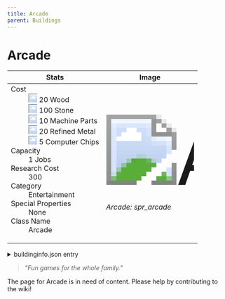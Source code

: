 ```yaml
---
title: Arcade
parent: Buildings
---
```

# Arcade

[//]: # (Pre-generated content)
<table><thead><tr><th>Stats</th><th>Image</th></tr></thead><tbody><tr><td><dl><dt>Cost</dt><dd><div class="resource-icon"><img style="object-position: -637px -751px;" src="https://tfe2-wiki.github.io/assets/sprites.png"></div> 20 Wood<br><div class="resource-icon"><img style="object-position: -637px -737px;" src="https://tfe2-wiki.github.io/assets/sprites.png"></div> 100 Stone<br><div class="resource-icon"><img style="object-position: -795px -761px;" src="https://tfe2-wiki.github.io/assets/sprites.png"></div> 10 Machine Parts<br><div class="resource-icon"><img style="object-position: -795px -775px;" src="https://tfe2-wiki.github.io/assets/sprites.png"></div> 20 Refined Metal<br><div class="resource-icon"><img style="object-position: -526px -523px;" src="https://tfe2-wiki.github.io/assets/sprites.png"></div> 5 Computer Chips</dd><dt>Capacity</dt><dd>1 Jobs</dd><dt>Research Cost</dt><dd>300</dd><dt>Category</dt><dd>Entertainment</dd><dt>Special Properties</dt><dd>None</dd><dt>Class Name</dt><dd>Arcade</dd></dl></td><td><style>.building-image {width: 200px;height: 200px;overflow: hidden;position: relative;}.building-image img {image-rendering: pixelated;object-fit: none;transform: scale(10);transform-origin: left top;position: absolute;left: 0;top: 0;}.resource-image {width: 200px;height: 200px;overflow: hidden;position: relative;}.resource-image img {image-rendering: pixelated;object-fit: none;transform: scale(20);transform-origin: left top;position: absolute;left: 0;top: 0;}.building-icon {width: 20px;height: 20px;overflow: hidden;position: relative;display: inline-block;}.building-icon img {image-rendering: pixelated;object-fit: none;transform: scale(1);transform-origin: left top;position: absolute;left: 0;top: 0;}.resource-icon {width: 20px;height: 20px;overflow: hidden;position: relative;display: inline-block;}.resource-icon img {image-rendering: pixelated;object-fit: none;transform: scale(2);transform-origin: left top;position: absolute;left: 0;top: 0;}</style><div class="building-image"><img style="object-position: -658px -807px;" src="https://tfe2-wiki.github.io/assets/sprites.png" alt="Arcade Back"><img style="object-position: -636px -807px;" src="https://tfe2-wiki.github.io/assets/sprites.png" alt="Arcade"></div><i>Arcade: spr_arcade</i></td></tr></tbody></table><details><summary>buildinginfo.json entry</summary>```json{  "className": "Arcade",  "food": 0,  "wood": 20,  "stone": 100,  "machineParts": 10,  "refinedMetal": 20,  "computerChips": 5,  "knowledge": 300,  "category": "Entertainment",  "unlockedByDefault": true,  "specialInfo": [],  "jobs": 1}```</details><blockquote><i>"Fun games for the whole family."</i></blockquote>

The page for Arcade is in need of content. Please help by contributing to the wiki!

